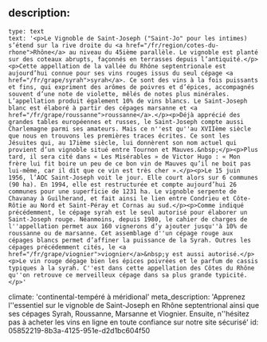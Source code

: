 description:
  -
    type: text
    text: '<p>Le Vignoble de Saint-Joseph ("Saint-Jo" pour les intimes) s’étend sur la rive droite du <a href="/fr/region/cotes-du-rhone">Rhône</a> au niveau du 45ième parallèle. Le vignoble est planté sur des coteaux abrupts, façonnés en terrasses depuis l’antiquité.</p><p>Cette appellation de la vallée du Rhône septentrionale est aujourd’hui connue pour ses vins rouges issus du seul cépage <a href="/fr/grape/syrah">syrah</a>. Ce sont des vins à la fois puissants et fins, qui expriment des arômes de poivres et d’épices, accompagnés souvent d’une note de violette, mêlés de notes plus minérales. L’appellation produit également 10% de vins blancs. Le Saint-Joseph blanc est élaboré à partir des cépages marsanne et <a href="/fr/grape/roussanne">roussanne</a>.</p><p>Déjà apprécié des grandes tables européennes et russes, le Saint-Joseph compte aussi Charlemagne parmi ses amateurs. Mais ce n''est qu''au XVIIème siècle que nous en trouvons les premières traces écrites. Ce sont les Jésuites qui, au 17ième siècle, lui donnèrent son nom actuel qui provient d’un vignoble situé entre Tournon et Mauves.&nbsp;</p><p>Plus tard, il sera cité dans « Les Misérables » de Victor Hugo : « Mon frère lui fit boire un peu de ce bon vin de Mauves qu’il ne boit pas lui-même, car il dit que ce vin est très cher ».</p><p>Le 15 juin 1956, l’AOC Saint-Joseph voit le jour. Elle court alors sur 6 communes (90 ha). En 1994, elle est restructurée et compte aujourd’hui 26 communes pour une superficie de 1231 ha. Le vignoble serpente de Chavanay à Guilherand, et fait ainsi le lien entre Condrieu et Côte-Rôtie au Nord et Saint-Péray et Cornas au sud.</p><p>Comme indiqué précédemment, le cépage syrah est le seul autorisé pour élaborer un Saint-Joseph rouge. Néanmoins, depuis 1980, le cahier de charges de l''appellation permet aux 160 vignerons d’y ajouter jusqu''à 10% de roussanne ou de marsanne. Cet assemblage d''un cépage rouge aux cépages blancs permet d’affiner la puissance de la Syrah. Outres les cépages précédemment cités, le <a href="/fr/grape/viognier">viognier</a>&nbsp;y est aussi autorisé.</p><p>Le vin rouge dégage bien les épices poivrées et le parfum de cassis typiques à la syrah. C''est dans cette appellation des Côtes du Rhône qu''on retrouve ce merveilleux cépage dans sa plus grande typicité.</p>'
climate: 'continental-tempéré à méridional'
meta_description: 'Apprenez l''essentiel sur le vignoble de Saint-Joseph en Rhône septentrional ainsi que ses cépages Syrah, Roussanne, Marsanne et Viognier. Ensuite, n''hésitez pas à acheter les vins en ligne en toute confiance sur notre site sécurisé'
id: 05852219-8b3a-4125-951e-d2d1bc604f50

